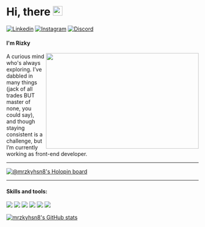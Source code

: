 # Hi, there <img src="https://media.giphy.com/media/hvRJCLFzcasrR4ia7z/giphy.gif" width="25px">

[![Linkedin](https://skillicons.dev/icons?i=linkedin)](https://www.linkedin.com/in/muh-rizky-husain/) [![Instagram](https://skillicons.dev/icons?i=instagram)](https://www.instagram.com/mrizkyhusain/) [![Discord](https://skillicons.dev/icons?i=discord)](https://discord.com/users/kymoorz)

#### I'm Rizky

<img align="right" height="250" width="400" src="https://media1.giphy.com/media/v1.Y2lkPTc5MGI3NjExcHRzZ3c5cjIxcHhycTV2aHU1eDIxOWIwZXVrdWwwNHJ4a2RobGlzbCZlcD12MV9pbnRlcm5hbF9naWZfYnlfaWQmY3Q9Zw/A6qfXn5WIo4qA/giphy.gif">

A curious mind who's always exploring. I’ve dabbled in many things (jack of all trades BUT master of none, you could say), and though staying consistent is a challenge, but I’m currently working as front-end developer.

***

[![@mrzkyhsn8's Holopin board](https://holopin.me/mrzkyhsn8)](https://holopin.io/@mrzkyhsn8)

***

#### Skills and tools:

<img src="https://img.shields.io/badge/HTML5-E34F26?style=for-the-badge&logo=html5&logoColor=white" /> <img src="https://img.shields.io/badge/CSS3-1572B6?style=for-the-badge&logo=css3&logoColor=white" /> <img src="https://img.shields.io/badge/jQuery-0769AD?style=for-the-badge&logo=jquery&logoColor=white" /> <img src="https://img.shields.io/badge/Bootstrap-563D7C?style=for-the-badge&logo=bootstrap&logoColor=white" /> <img src="https://img.shields.io/badge/VSCode-0078D4?style=for-the-badge&logo=visual%20studio%20code&logoColor=white" /> <img src="https://img.shields.io/badge/Adobe%20XD-470137?style=for-the-badge&logo=Adobe%20XD&logoColor=#FF61F6" />

[![mrzkyhsn8's GitHub stats](https://github-readme-stats.vercel.app/api?username=mrzkyhsn8&show_icons=true&theme=radical&hide=stars)](https://github.com/anuraghazra/github-readme-stats)